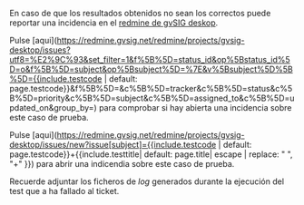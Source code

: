 En caso de que los resultados obtenidos no sean los correctos puede reportar
una incidencia en el [redmine de gvSIG deskop](https://redmine.gvsig.net/redmine/projects/gvsig-desktop/issues?set_filter=1). 

Pulse [aqui](https://redmine.gvsig.net/redmine/projects/gvsig-desktop/issues?utf8=%E2%9C%93&set_filter=1&f%5B%5D=status_id&op%5Bstatus_id%5D=o&f%5B%5D=subject&op%5Bsubject%5D=%7E&v%5Bsubject%5D%5B%5D={{include.testcode | default: page.testcode}}&f%5B%5D=&c%5B%5D=tracker&c%5B%5D=status&c%5B%5D=priority&c%5B%5D=subject&c%5B%5D=assigned_to&c%5B%5D=updated_on&group_by=) 
para comprobar si hay abierta una incidencia sobre este caso de prueba.

Pulse [aqui](https://redmine.gvsig.net/redmine/projects/gvsig-desktop/issues/new?issue[subject]={{include.testcode | default: page.testcode}}+{{include.testtitle| default: page.title| escape | replace: " ", "+" }}) 
para abrir una indicendia sobre este caso de prueba.

Recuerde adjuntar los ficheros de *log* generados durante la ejecución del test que a ha fallado al ticket.
